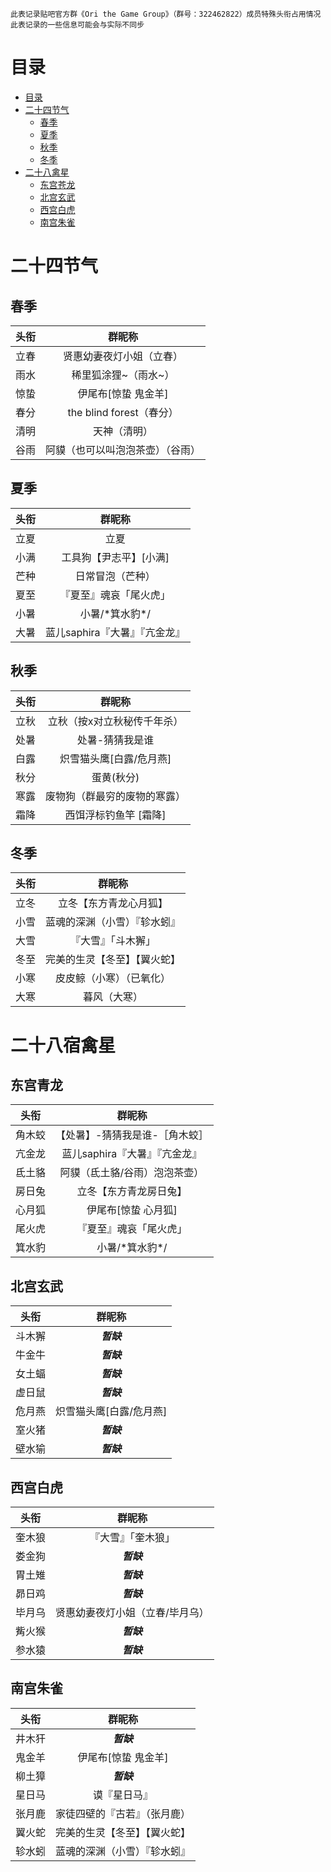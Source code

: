     此表记录贴吧官方群《Ori the Game Group》（群号：322462822）成员特殊头衔占用情况  
    此表记录的一些信息可能会与实际不同步  

# 目录  
- [目录](#目录)  
- [二十四节气](#二十四节气)  
  - [春季](#春季)  
  - [夏季](#夏季)  
  - [秋季](#秋季)  
  - [冬季](#冬季)  
- [二十八禽星](#二十八禽星)  
  - [东宫苍龙](#东宫苍龙)  
  - [北宫玄武](#北宫玄武)  
  - [西宫白虎](#西宫白虎)  
  - [南宫朱雀](#南宫朱雀)  
# 二十四节气  
## 春季  
| 头衔 | 群昵称 |  
| :----: | :----: |  
| 立春 | 贤惠幼妻夜灯小姐（立春） |  
| 雨水 | 稀里狐涂狸~（雨水~） |  
| 惊蛰 | 伊尾布[惊蛰 鬼金羊] |  
| 春分 | the blind forest（春分） |  
| 清明 | 天神（清明） |  
| 谷雨 | 阿貘（也可以叫泡泡茶壶）（谷雨） |  

## 夏季  
| 头衔 | 群昵称 |  
| :----: | :----: |  
| 立夏 | 立夏 |  
| 小满 | 工具狗【尹志平】[小满] |  
| 芒种 | 日常冒泡（芒种） |  
| 夏至 | 『夏至』魂哀「尾火虎」 |  
| 小暑 | 小暑/\*箕水豹*/ |  
| 大暑 | 蓝儿saphira『大暑』『亢金龙』 |  

## 秋季  
| 头衔 | 群昵称 |  
| :----: | :----: |  
| 立秋 | 立秋（按x对立秋秘传千年杀） |  
| 处暑 | 处暑-猜猜我是谁 |  
| 白露 | 炽雪猫头鹰[白露/危月燕] |  
| 秋分 | 蛋黄(秋分) |  
| 寒露 | 废物狗（群最穷的废物的寒露） |  
| 霜降 | 西饵浮标钓鱼竿 [霜降] |  

## 冬季  
| 头衔 | 群昵称 |  
| :----: | :----: |  
| 立冬 | 立冬【东方青龙心月狐】 |  
| 小雪 | 蓝魂的深渊（小雪）『轸水蚓』 |  
| 大雪 | 『大雪』「斗木獬」 |  
| 冬至 | 完美的生灵【冬至】【翼火蛇】 |  
| 小寒 | 皮皮鲸（小寒）（已氧化） |  
| 大寒 | 暮风（大寒） |  

# 二十八宿禽星  
## 东宫青龙  
| 头衔 | 群昵称 |  
| :----: | :----: |  
| 角木蛟 | 【处暑】-猜猜我是谁-［角木蛟］ |  
| 亢金龙 | 蓝儿saphira『大暑』『亢金龙』 |  
| 氐土貉 | 阿貘（氐土貉/谷雨）泡泡茶壶） |  
| 房日兔 | 立冬【东方青龙房日兔】 |  
| 心月狐 | 伊尾布[惊蛰 心月狐] |  
| 尾火虎 | 『夏至』魂哀「尾火虎」 |  
| 箕水豹 | 小暑/\*箕水豹*/ |  

## 北宫玄武  
| 头衔 | 群昵称 |  
| :----: | :----: |  
| 斗木獬 | ***暂缺*** |  
| 牛金牛 | ***暂缺*** |  
| 女土蝠 | ***暂缺*** |  
| 虚日鼠 | ***暂缺*** |  
| 危月燕 | 炽雪猫头鹰[白露/危月燕] |  
| 室火猪 | ***暂缺*** |  
| 壁水㺄 | ***暂缺*** |  

## 西宫白虎  
| 头衔 | 群昵称 |  
| :----: | :----: |  
| 奎木狼 | 『大雪』「奎木狼」 |  
| 娄金狗 | ***暂缺*** |  
| 胃土雉 | ***暂缺*** |  
| 昴日鸡 | ***暂缺*** |  
| 毕月乌 | 贤惠幼妻夜灯小姐（立春/毕月乌） |  
| 觜火猴 | ***暂缺*** |  
| 参水猿 | ***暂缺*** |  

## 南宫朱雀  
| 头衔 | 群昵称 |  
| :----: | :----: |  
| 井木犴 | ***暂缺*** |  
| 鬼金羊 | 伊尾布[惊蛰 鬼金羊] |  
| 柳土獐 | ***暂缺*** |  
| 星日马 | 谟『星日马』 |  
| 张月鹿 | 家徒四壁的『古若』（张月鹿） |  
| 翼火蛇 | 完美的生灵【冬至】【翼火蛇】 |  
| 轸水蚓 | 蓝魂的深渊（小雪）『轸水蚓』 |  